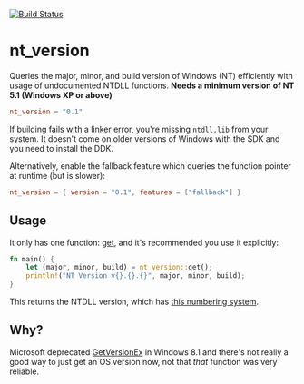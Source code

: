 [![Build Status](https://ci.appveyor.com/api/projects/status/bqhc99s3k0bm1qv3?svg=true)](https://ci.appveyor.com/project/viri/nt-version)

# nt_version
Queries the major, minor, and build version of Windows (NT) efficiently with usage of undocumented NTDLL functions.
**Needs a minimum version of NT 5.1 (Windows XP or above)**
```toml
nt_version = "0.1"
```
If building fails with a linker error, you're missing `ntdll.lib` from your system.
It doesn't come on older versions of Windows with the SDK and you need to install the DDK.

Alternatively, enable the fallback feature which queries the function pointer at runtime (but is slower):
```toml
nt_version = { version = "0.1", features = ["fallback"] }
```

## Usage
It only has one function: [get](https://www.google.com/), and it's recommended you use it explicitly:

```rust
fn main() {
    let (major, minor, build) = nt_version::get();
    println!("NT Version v{}.{}.{}", major, minor, build);
}
```
This returns the NTDLL version, which has [this numbering system](http://www.geoffchappell.com/studies/windows/win32/ntdll/history/index.htm).

## Why?
Microsoft deprecated [GetVersionEx](https://docs.microsoft.com/en-us/windows/win32/api/sysinfoapi/nf-sysinfoapi-getversionexa)
in Windows 8.1 and there's not really a good way to just get an OS version now, not that *that* function was very reliable.
